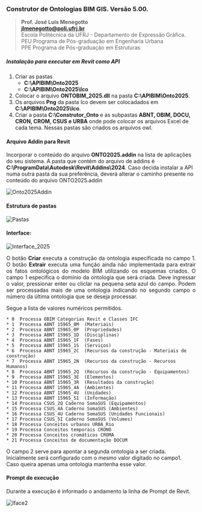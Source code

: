 ### Construtor de Ontologias BIM GIS. Versão 5.00.
>**Prof. José Luis Menegotto**<br>
>**jlmenegotto@poli.ufrj.br**<br>
>Escola Politécnica da UFRJ - Departamento de Expressão Gráfica.<br>
>PEU Programa de Pós-graduação em Engenharia Urbana<br>
>PPE Programa de Pós-graduação em Estruturas<br>

##### Instalação para executar em Revit como API 

 1. Criar as pastas  
      * **C:\APIBIM\Onto2025**  
      * **C:\APIBIM\Onto2025\Ico**  
 2. Colocar o arquivo **ONTOBIM_2025.dll** na pasta **C:\APIBIM\Onto2025**.  
 3. Os arquivos **Png** da pasta Ico devem ser colocadados em **C:\APIBIM\Onto2025\Ico**.  
 4. Criar a pasta **C:\Construtor_Onto** e as subpastas **ABNT, OBIM, DOCU, CRON, CROM, CSUS e URBA** onde pode colocar os arquivos Excel de cada tema. Nessas pastas são criados os arquivos owl.  

#### Arquivo Addin para Revit
Incorporar o conteúdo do arquivo **ONTO2025.addin** na lista de aplicações do seu sistema. A pasta que contém do arquivo de addins é **C:\ProgramData\Autodesk\Revit\Addins\2024**. Caso decida instalar a API numa outra pasta da sua preferência, deverá alterar o caminho presente no conteúdo do arquivo ONTO2025.addin  

![Onto2025Addin](https://github.com/user-attachments/assets/902bcc39-1c02-4f54-a717-3bc361a255c1)

#### Estrutura de pastas
![Pastas](https://github.com/user-attachments/assets/bf1f353e-b34b-4bf3-b80d-db9a12ea78e5)

#### Interface:
![Interface_2025](https://github.com/user-attachments/assets/3138138d-e57c-48d6-9ee2-128024440999)

<p align="justify">O botão <b>Criar</b> executa a construção da ontologia especificada no campo 1. O botão <b>Extrair</b> executa uma função ainda não implementada para extrair os fatos ontológicos do modelo BIM utilizando os esquemas criados. 
O campo 1 especifica o domínio da ontologia que será criada. Deve ingressar o valor, pressionar enter ou cliclar na pequena seta azul do campo. Podem ser processadas mais de uma ontologia indicando no segundo campo o número da última ontologia que se deseja processar.<br></b></p> 

<p align="justify">Segue a lista de valores numéricos permitidos.<br></b></p>

    * 0  Processa OBIM Categorias Revit e Classes IFC
    * 1  Processa ABNT 15965_0M  (Materiais)
    * 2  Processa ABNT 15965_0P  (Propriedades)
    * 3  Processa ABNT 15965_1D  (Disciplinas)
    * 4  Processa ABNT 15965_1F  (Fases)
    * 5  Processa ABNT 15965_1S  (Serviços)
    * 6  Processa ABNT 15965_2C  (Recursos da construção - Materiais de construção)
    * 7  Processa ABNT 15965_2N  (Recursos da construção - Recursos Humanos)
    * 8  Processa ABNT 15965_2Q  (Recursos da construção - Equipamentos)
    * 9  Processa ABNT 15965_3E  (Elementos)
    * 10 Processa ABNT 15965_3R  (Resultados da construção)
    * 11 Processa ABNT 15965_4A  (Ambientes)
    * 12 Processa ABNT 15965_4U  (Unidades)                                                      
    * 13 Processa ABNT 15965_5I  (Informação)                                                     
    * 14 Processa CSUS_2Q Caderno SomaSUS (Equipamentos)                                                   
    * 15 Processa CSUS_4A Caderno SomaSUS (Ambientes)                                                            
    * 16 Processa CSUS_4U Caderno SomaSUS (Unidades Funcionais)                                                    
    * 17 Processa CSUS_5I Caderno SomaSUS (Volumes)                                                     
    * 18 Processa Conceitos urbanos URBA_Rio                                                 
    * 19 Processa Conceitos temporais CRONO                                             
    * 20 Processa Conceitos cromáticos CROMA 
    * 21 Processa Conceitos de documentação DOCUM   
                                                       
O campo 2 serve para apontar a segunda ontologia a ser criada. Inicialmente será configurado com o mesmo valor digitado no campo1. Caso queira apenas uma ontologia mantenha esse valor.   

#### Prompt de execução
Durante a execução é informado o andamento la linha de Prompt de Revit.

![Iface2](https://github.com/user-attachments/assets/78d6d549-5189-4757-89c7-174a65a926e9)

